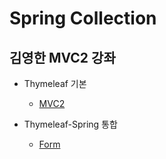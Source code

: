 # Spring Collection

## 김영한 MVC2 강좌

* Thymeleaf 기본
  * [MVC2](./mvctwo/)

* Thymeleaf-Spring 통합
  * [Form](./form/)